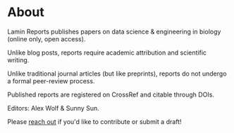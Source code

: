 # About

Lamin Reports publishes papers on data science & engineering in biology (online only, open access).

Unlike blog posts, reports require academic attribution and scientific writing.

Unlike traditional journal articles (but like preprints), reports do not undergo a formal peer-review process.

Published reports are registered on CrossRef and citable through DOIs.

Editors: Alex Wolf & Sunny Sun.

Please [reach out](https://lamin.ai/contact) if you'd like to contribute or submit a draft!

